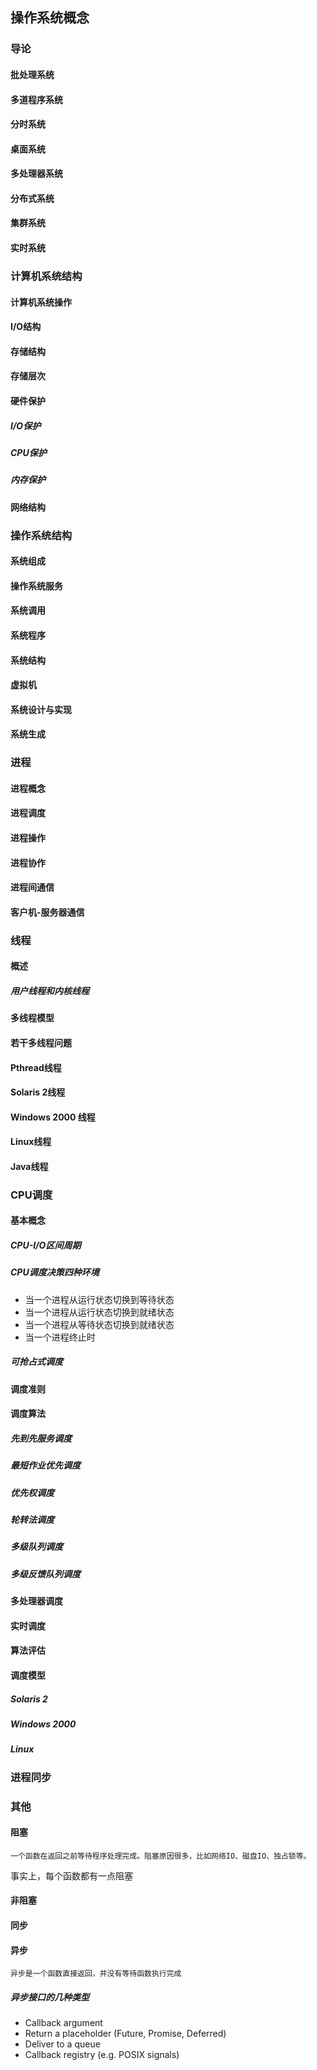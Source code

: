 
## 操作系统概念

### 导论
#### 批处理系统
#### 多道程序系统
#### 分时系统
#### 桌面系统
#### 多处理器系统
#### 分布式系统
#### 集群系统
#### 实时系统

### 计算机系统结构
#### 计算机系统操作
#### I/O结构
#### 存储结构
#### 存储层次
#### 硬件保护
##### I/O保护
##### CPU保护
##### 内存保护
#### 网络结构

### 操作系统结构
#### 系统组成
#### 操作系统服务
#### 系统调用
#### 系统程序
#### 系统结构
#### 虚拟机
#### 系统设计与实现
#### 系统生成

### 进程
#### 进程概念
#### 进程调度
#### 进程操作
#### 进程协作
#### 进程间通信
#### 客户机-服务器通信

### 线程
#### 概述
##### 用户线程和内核线程
#### 多线程模型
#### 若干多线程问题
#### Pthread线程
#### Solaris 2线程
#### Windows 2000 线程
#### Linux线程
#### Java线程

### CPU调度
#### 基本概念
##### CPU-I/O区间周期
##### CPU调度决策四种环境
* 当一个进程从运行状态切换到等待状态
* 当一个进程从运行状态切换到就绪状态
* 当一个进程从等待状态切换到就绪状态
* 当一个进程终止时
##### 可抢占式调度
#### 调度准则
#### 调度算法
##### 先到先服务调度
##### 最短作业优先调度
##### 优先权调度
##### 轮转法调度
##### 多级队列调度
##### 多级反馈队列调度
#### 多处理器调度
#### 实时调度
#### 算法评估
#### 调度模型
##### Solaris 2 
##### Windows 2000
##### Linux

### 进程同步


### 其他
#### 阻塞
    一个函数在返回之前等待程序处理完成。阻塞原因很多，比如网络IO、磁盘IO、独占锁等。
事实上，每个函数都有一点阻塞
    
#### 非阻塞

#### 同步

#### 异步
    异步是一个函数直接返回，并没有等待函数执行完成
##### 异步接口的几种类型
* Callback argument
* Return a placeholder (Future, Promise, Deferred)
* Deliver to a queue
* Callback registry (e.g. POSIX signals)
#### 
